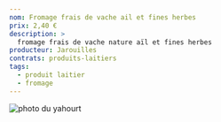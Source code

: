 ```yaml
---
nom: Fromage frais de vache ail et fines herbes
prix: 2,40 €
description: >
  fromage frais de vache nature aïl et fines herbes
producteur: Jarouilles
contrats: produits-laitiers
tags: 
  - produit laitier
  - fromage
---
```


![photo du yahourt](fromage-frais.jpg)
